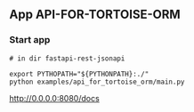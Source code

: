 ## App API-FOR-TORTOISE-ORM

### Start app
```shell
# in dir fastapi-rest-jsonapi

export PYTHOPATH="${PYTHONPATH}:./" 
python examples/api_for_tortoise_orm/main.py
```
http://0.0.0.0:8080/docs